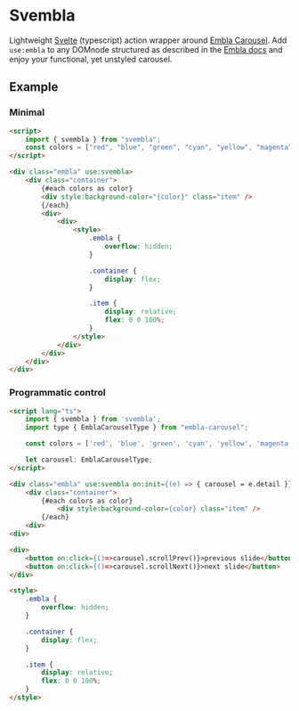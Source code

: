 # Svembla

Lightweight [Svelte](https://svelte.dev) (typescript) action wrapper around [Embla Carousel](https://www.embla-carousel.com). Add `use:embla` to any DOMnode structured as described in the [Embla docs](https://www.embla-carousel.com/get-started/module/) and enjoy your functional, yet unstyled carousel.

## Example

### Minimal

```html
<script>
    import { svembla } from "svembla";
    const colors = ["red", "blue", "green", "cyan", "yellow", "magenta"];
</script>

<div class="embla" use:svembla>
    <div class="container">
        {#each colors as color}
        <div style:background-color="{color}" class="item" />
        {/each}
        <div>
            <div>
                <style>
                    .embla {
                        overflow: hidden;
                    }

                    .container {
                        display: flex;
                    }

                    .item {
                        display: relative;
                        flex: 0 0 100%;
                    }
                </style>
            </div>
        </div>
    </div>
</div>
```

### Programmatic control

```html
<script lang="ts">
    import { svembla } from 'svembla';
    import type { EmblaCarouselType } from "embla-carousel";

    const colors = ['red', 'blue', 'green', 'cyan', 'yellow', 'magenta'];

    let carousel: EmblaCarouselType;
</script>

<div class="embla" use:svembla on:init={(e) => { carousel = e.detail }}>
    <div class="container">
        {#each colors as color}
            <div style:background-color={color} class="item" />
        {/each}
    <div>
<div>

<div>
    <button on:click={()=>carousel.scrollPrev()}>previous slide</button>
    <button on:click={()=>carousel.scrollNext()}>next slide</button>
</div>

<style>
    .embla {
        overflow: hidden;
    }

    .container {
        display: flex;
    }

    .item {
        display: relative;
        flex: 0 0 100%;
    }
</style>
```
